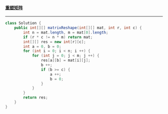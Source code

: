 #### <a href="https://leetcode.cn/problems/reshape-the-matrix/">重塑矩阵</a>

-------------

```java
class Solution {
    public int[][] matrixReshape(int[][] mat, int r, int c) {
        int n = mat.length, m = mat[0].length;
        if (r * c != n * m) return mat;
        int[][] res = new int[r][c];
        int a = 0, b = 0;
        for (int i = 0; i < n; i ++) {
            for (int j = 0; j < m; j ++) {
                res[a][b] = mat[i][j];
                b ++;
                if (b >= c) {
                    a ++;
                    b = 0;
                }
            }
        }
        return res;
    }
}
```

